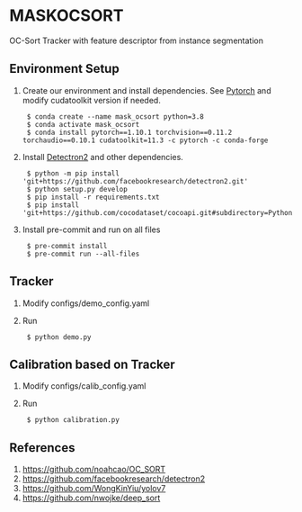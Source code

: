 # MASKOCSORT
OC-Sort Tracker with feature descriptor from instance segmentation

## Environment Setup
1. Create our environment and install dependencies. See [Pytorch](https://pytorch.org/) and modify cudatoolkit version if needed.

        $ conda create --name mask_ocsort python=3.8
        $ conda activate mask_ocsort
        $ conda install pytorch==1.10.1 torchvision==0.11.2 torchaudio==0.10.1 cudatoolkit=11.3 -c pytorch -c conda-forge

2. Install [Detectron2](https://github.com/facebookresearch/detectron2) and other dependencies.

        $ python -m pip install 'git+https://github.com/facebookresearch/detectron2.git'
        $ python setup.py develop
        $ pip install -r requirements.txt
        $ pip install 'git+https://github.com/cocodataset/cocoapi.git#subdirectory=PythonAPI'

3. Install pre-commit and run on all files

        $ pre-commit install
        $ pre-commit run --all-files

## Tracker
1. Modify configs/demo_config.yaml
2. Run

        $ python demo.py

## Calibration based on Tracker
1. Modify configs/calib_config.yaml
2. Run

        $ python calibration.py


## References
1. https://github.com/noahcao/OC_SORT
2. https://github.com/facebookresearch/detectron2
3. https://github.com/WongKinYiu/yolov7
4. https://github.com/nwojke/deep_sort

